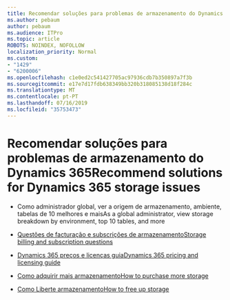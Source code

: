 ```yaml
---
title: Recomendar soluções para problemas de armazenamento do Dynamics 365
ms.author: pebaum
author: pebaum
ms.audience: ITPro
ms.topic: article
ROBOTS: NOINDEX, NOFOLLOW
localization_priority: Normal
ms.custom:
- "1429"
- "6200006"
ms.openlocfilehash: c1e0ed2c541427705ac97936cdb7b350897a7f3b
ms.sourcegitcommit: e17e7d17fdb638349bb320b318085138d18f284c
ms.translationtype: MT
ms.contentlocale: pt-PT
ms.lasthandoff: 07/16/2019
ms.locfileid: "35753473"
---
```

# <a name="recommend-solutions-for-dynamics-365-storage-issues"></a><span data-ttu-id="9d2b4-102">Recomendar soluções para problemas de armazenamento do Dynamics 365</span><span class="sxs-lookup"><span data-stu-id="9d2b4-102">Recommend solutions for Dynamics 365 storage issues</span></span>

* <span data-ttu-id="9d2b4-103">Como administrador global, ver a origem de armazenamento, ambiente, tabelas de 10 melhores e mais</span><span class="sxs-lookup"><span data-stu-id="9d2b4-103">As a global administrator, view storage breakdown by environment, top 10 tables, and more</span></span>

* [<span data-ttu-id="9d2b4-104">Questões de facturação e subscrições de armazenamento</span><span class="sxs-lookup"><span data-stu-id="9d2b4-104">Storage billing and subscription questions</span></span>](https://docs.microsoft.com/dynamics365/customer-engagement/admin/contact-information-microsoft-dynamics-365-online-billing-support)

* [<span data-ttu-id="9d2b4-105">Dynamics 365 preços e licenças guia</span><span class="sxs-lookup"><span data-stu-id="9d2b4-105">Dynamics 365 pricing and licensing guide</span></span>](https://dynamics.microsoft.com/pricing/)

* [<span data-ttu-id="9d2b4-106">Como adquirir mais armazenamento</span><span class="sxs-lookup"><span data-stu-id="9d2b4-106">How to purchase more storage</span></span>](https://docs.microsoft.com/en-us/dynamics365/customer-engagement/admin/manage-storage#add-storage-to-dynamics-365-online)

* [<span data-ttu-id="9d2b4-107">Como Liberte armazenamento</span><span class="sxs-lookup"><span data-stu-id="9d2b4-107">How to free up storage</span></span>](https://docs.microsoft.com/dynamics365/customer-engagement/admin/free-storage-space)
